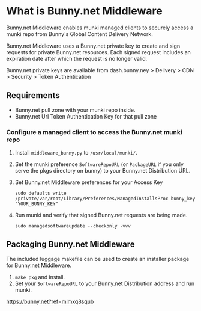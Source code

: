 # What is Bunny.net Middleware

Bunny.net Middleware enables munki managed clients to securely access a munki repo from Bunny's Global Content Delivery Network. 

Bunny.net Middleware uses a Bunny.net private key to create and sign requests for private Bunny.net resources. Each signed request includes an expiration date after which the request is no longer valid.

Bunny.net private keys are available from dash.bunny.ney > Delivery > CDN > Security > Token Authentication

## Requirements

* Bunny.net pull zone with your munki repo inside.
* Bunny.net Url Token Authentication Key for that pull zone

### Configure a managed client to access the Bunny.net munki repo

1. Install ```middleware_bunny.py``` to ```/usr/local/munki/```.
2. Set the munki preference ```SoftwareRepoURL``` (or ```PackageURL``` if you only serve the pkgs directory on bunny) to your Bunny.net Distribution URL.
3. Set Bunny.net Middleware preferences for your Access Key

    ```shell
    sudo defaults write /private/var/root/Library/Preferences/ManagedInstallsProc bunny_key "YOUR_BUNNY_KEY"
    ```

4. Run munki and verify that signed Bunny.net requests are being made.

    ```shell
    sudo managedsoftwareupdate --checkonly -vvv
    ```

## Packaging Bunny.net Middleware

The included luggage makefile can be used to create an installer package for Bunny.net Middleware.

1. ```make pkg``` and install.
2. Set your ```SoftwareRepoURL``` to your Bunny.net Distribution address and run munki.

https://bunny.net?ref=mlmxq8squb